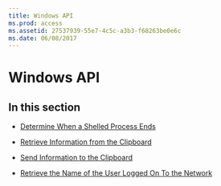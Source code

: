 ```yaml
---
title: Windows API
ms.prod: access
ms.assetid: 27537939-55e7-4c5c-a3b3-f68263be0e6c
ms.date: 06/08/2017
---
```



# Windows API

## In this section


- [Determine When a Shelled Process Ends](determine-when-a-shelled-process-ends.md)
    
- [Retrieve Information from the Clipboard](retrieve-information-from-the-clipboard.md)
    
- [Send Information to the Clipboard](send-information-to-the-clipboard.md)
    
- [Retrieve the Name of the User Logged On To the Network](retrieve-the-name-of-the-user-logged-on-to-the-network.md)
    

